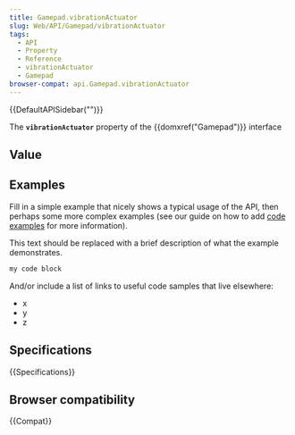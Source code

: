 ```yaml
---
title: Gamepad.vibrationActuator
slug: Web/API/Gamepad/vibrationActuator
tags:
  - API
  - Property
  - Reference
  - vibrationActuator
  - Gamepad
browser-compat: api.Gamepad.vibrationActuator
---
```

{{DefaultAPISidebar("")}}

The **`vibrationActuator`** property of the {{domxref("Gamepad")}} interface 

## Value



## Examples

Fill in a simple example that nicely shows a typical usage of the API, then perhaps some more complex examples (see our guide on how to add [code examples](/en-US/docs/MDN/Contribute/Structures/Code_examples) for more information).

This text should be replaced with a brief description of what the example demonstrates.

```js
my code block
```

And/or include a list of links to useful code samples that live elsewhere:

*   x
*   y
*   z

## Specifications

{{Specifications}}

## Browser compatibility

{{Compat}}


